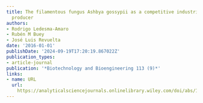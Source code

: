 ```yaml
---
title: The filamentous fungus Ashbya gossypii as a competitive industrial inosine
  producer
authors:
- Rodrigo Ledesma‐Amaro
- Rubén M Buey
- José Luis Revuelta
date: '2016-01-01'
publishDate: '2024-09-19T17:20:19.867022Z'
publication_types:
- article-journal
publication: '*Biotechnology and Bioengineering 113 (9)*'
links:
- name: URL
  url: 
    https://analyticalsciencejournals.onlinelibrary.wiley.com/doi/abs/10.1002/bit.25965
---
```

